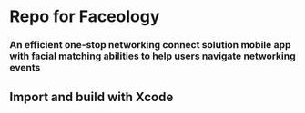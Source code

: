 # Repo for Faceology

### An efficient one-stop networking connect solution mobile app with facial matching abilities to help users navigate networking events

## Import and build with Xcode